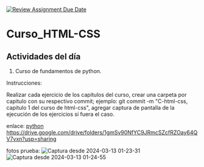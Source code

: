 [![Review Assignment Due Date](https://classroom.github.com/assets/deadline-readme-button-24ddc0f5d75046c5622901739e7c5dd533143b0c8e959d652212380cedb1ea36.svg)](https://classroom.github.com/a/Jt0Ll3Dd)
# Curso_HTML-CSS
## Actividades del día

1. Curso de fundamentos de python.

Instrucciones:
  
  Realizar cada ejercicio de los capitulos del curso, crear una carpeta por capitulo con su respectivo commit; ejemplo: git commit -m "C-html-css, capitulo 1 del curso de html-css",
  agregar captura de pantalla de la ejecución de los  ejercicios si fuera el caso.

enlace: [python]('https://drive.google.com/drive/folders/1gmSv90NfYC9JRmcSZcfRZOay64QV7vxn?usp=sharing')
https://drive.google.com/drive/folders/1gmSv90NfYC9JRmcSZcfRZOay64QV7vxn?usp=sharing


fotos prueba:
![Captura desde 2024-03-13 01-23-31](https://github.com/Internship-ciancoders-24-1/Curso_HTML-CSS-Abigail-Alvarado/assets/74523252/ec47f3b8-9f99-4cfa-8cae-30fc331afc8a)
![Captura desde 2024-03-13 01-24-55](https://github.com/Internship-ciancoders-24-1/Curso_HTML-CSS-Abigail-Alvarado/assets/74523252/b0f6e4ab-19de-44c7-9452-71addc80ded9)
